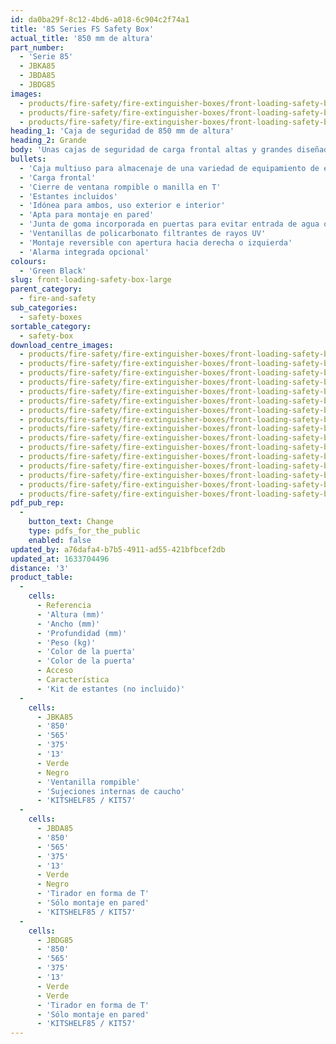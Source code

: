 ```yaml
---
id: da0ba29f-8c12-4bd6-a018-6c904c2f74a1
title: '85 Series FS Safety Box'
actual_title: '850 mm de altura'
part_number:
  - 'Serie 85'
  - JBKA85
  - JBDA85
  - JBDG85
images:
  - products/fire-safety/fire-extinguisher-boxes/front-loading-safety-boxes/85/images-lr/Product_Image_776x776_(518x518_focus_area)-JBDA85_01.jpg
  - products/fire-safety/fire-extinguisher-boxes/front-loading-safety-boxes/85/images-lr/Product_Image_776x776_(518x518_focus_area)-JBDA85_02.jpg
  - products/fire-safety/fire-extinguisher-boxes/front-loading-safety-boxes/85/images-lr/Product_Image_776x776_(518x518_focus_area)-JBDG85_02.jpg
heading_1: 'Caja de seguridad de 850 mm de altura'
heading_2: Grande
body: 'Unas cajas de seguridad de carga frontal altas y grandes diseñadas para un acceso rápido en situaciones de emergencia.'
bullets:
  - 'Caja multiuso para almacenaje de una variedad de equipamiento de emergencia, incluyendo extintor de incendios, Kit de Primeros Auxilios, Kit de Derrames, ADR o equipos de respiración'
  - 'Carga frontal'
  - 'Cierre de ventana rompible o manilla en T'
  - 'Estantes incluidos'
  - 'Idónea para ambos, uso exterior e interior'
  - 'Apta para montaje en pared'
  - 'Junta de goma incorporada en puertas para evitar entrada de agua o polvo'
  - 'Ventanillas de policarbonato filtrantes de rayos UV'
  - 'Montaje reversible con apertura hacia derecha o izquierda'
  - 'Alarma integrada opcional'
colours:
  - 'Green Black'
slug: front-loading-safety-box-large
parent_category:
  - fire-and-safety
sub_categories:
  - safety-boxes
sortable_category:
  - safety-box
download_centre_images:
  - products/fire-safety/fire-extinguisher-boxes/front-loading-safety-boxes/85/images-hr/JBDA85_001.jpg
  - products/fire-safety/fire-extinguisher-boxes/front-loading-safety-boxes/85/images-hr/JBDA85_002.jpg
  - products/fire-safety/fire-extinguisher-boxes/front-loading-safety-boxes/85/images-hr/JBDA85_003.jpg
  - products/fire-safety/fire-extinguisher-boxes/front-loading-safety-boxes/85/images-hr/JBDA85_004.jpg
  - products/fire-safety/fire-extinguisher-boxes/front-loading-safety-boxes/85/images-hr/JBDA85_005.jpg
  - products/fire-safety/fire-extinguisher-boxes/front-loading-safety-boxes/85/images-hr/JBDA85_006.jpg
  - products/fire-safety/fire-extinguisher-boxes/front-loading-safety-boxes/85/images-hr/JBDG85_001.jpg
  - products/fire-safety/fire-extinguisher-boxes/front-loading-safety-boxes/85/images-hr/JBDG85_002.jpg
  - products/fire-safety/fire-extinguisher-boxes/front-loading-safety-boxes/85/images-hr/JBDG85_003.jpg
  - products/fire-safety/fire-extinguisher-boxes/front-loading-safety-boxes/85/images-hr/JBDG85_004.jpg
  - products/fire-safety/fire-extinguisher-boxes/front-loading-safety-boxes/85/images-hr/JBDG85_005.jpg
  - products/fire-safety/fire-extinguisher-boxes/front-loading-safety-boxes/85/images-hr/JBDG85_006.jpg
  - products/fire-safety/fire-extinguisher-boxes/front-loading-safety-boxes/85/images-hr/JBKA85_001.jpg
  - products/fire-safety/fire-extinguisher-boxes/front-loading-safety-boxes/85/images-hr/JBKA85_002.jpg
  - products/fire-safety/fire-extinguisher-boxes/front-loading-safety-boxes/85/images-hr/JBKA85_003.jpg
  - products/fire-safety/fire-extinguisher-boxes/front-loading-safety-boxes/85/images-hr/JBKA85_004.jpg
pdf_pub_rep:
  -
    button_text: Change
    type: pdfs_for_the_public
    enabled: false
updated_by: a76dafa4-b7b5-4911-ad55-421bfbcef2db
updated_at: 1633704496
distance: '3'
product_table:
  -
    cells:
      - Referencia
      - 'Altura (mm)'
      - 'Ancho (mm)'
      - 'Profundidad (mm)'
      - 'Peso (kg)'
      - 'Color de la puerta'
      - 'Color de la puerta'
      - Acceso
      - Característica
      - 'Kit de estantes (no incluido)'
  -
    cells:
      - JBKA85
      - '850'
      - '565'
      - '375'
      - '13'
      - Verde
      - Negro
      - 'Ventanilla rompible'
      - 'Sujeciones internas de caucho'
      - 'KITSHELF85 / KIT57'
  -
    cells:
      - JBDA85
      - '850'
      - '565'
      - '375'
      - '13'
      - Verde
      - Negro
      - 'Tirador en forma de T'
      - 'Sólo montaje en pared'
      - 'KITSHELF85 / KIT57'
  -
    cells:
      - JBDG85
      - '850'
      - '565'
      - '375'
      - '13'
      - Verde
      - Verde
      - 'Tirador en forma de T'
      - 'Sólo montaje en pared'
      - 'KITSHELF85 / KIT57'
---
```

